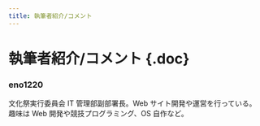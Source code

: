 ```yaml
---
title: 執筆者紹介/コメント
---
```


# 執筆者紹介/コメント {.doc}

### eno1220

文化祭実行委員会 IT 管理部副部署長。Web サイト開発や運営を行っている。
趣味は Web 開発や競技プログラミング、OS 自作など。
